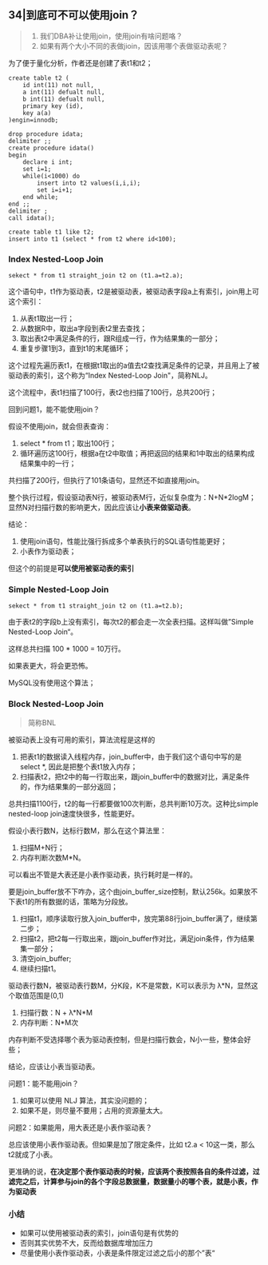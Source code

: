 ## 34|到底可不可以使用join？

>1. 我们DBA补让使用join，使用join有啥问题咯？
>2. 如果有两个大小不同的表做jioin，因该用哪个表做驱动表呢？

为了便于量化分析，作者还是创建了表t1和t2；

```mysql
create table t2 (
	id int(11) not null,
    a int(11) defualt null,
    b int(11) defualt null,
    primary key (id),
    key a(a)
)engin=innodb;

drop procedure idata;
delimiter ;;
create procedure idata()
begin
	declare i int;
	set i=1;
	while(i<1000) do
		insert into t2 values(i,i,i);
		set i=i+1;
	end while;
end ;;
delimiter ;
call idata();

create table t1 like t2;
insert into t1 (select * from t2 where id<100);
```



### Index Nested-Loop Join

```mysqk
sekect * from t1 straight_join t2 on (t1.a=t2.a);
```

这个语句中，t1作为驱动表，t2是被驱动表，被驱动表字段a上有索引，join用上可这个索引：

1. 从表t1取出一行；
2. 从数据R中，取出a字段到表t2里去查找；
3. 取出表t2中满足条件的行，跟R组成一行，作为结果集的一部分；
4. 重复步骤1到3，直到t1的末尾循环；

这个过程先遍历表t1，在根据t1取出的a值去t2查找满足条件的记录，并且用上了被驱动表的索引，这个称为“Index Nested-Loop Join"，简称NLJ。

这个流程中，表t1扫描了100行，表t2也扫描了100行，总共200行；

回到问题1，能不能使用join？

假设不使用join，就会但表查询：

1. select * from t1；取出100行；
2. 循环遍历这100行，根据a在t2中取值；再把返回的结果和1中取出的结果构成结果集中的一行；

共扫描了200行，但执行了101条语句，显然还不如直接用join。

整个执行过程，假设驱动表N行，被驱动表M行，近似复杂度为：N+N*2logM；显然N对扫描行数的影响更大，因此应该让**小表来做驱动表**。

结论：

1. 使用join语句，性能比强行拆成多个单表执行的SQL语句性能更好；
2. 小表作为驱动表；

但这个的前提是**可以使用被驱动表的索引**



### Simple Nested-Loop Join

```MYSQL
sekect * from t1 straight_join t2 on (t1.a=t2.b);
```

由于表t2的字段b上没有索引，每次t2的都会走一次全表扫描。这样叫做”Simple Nested-Loop Join“。

这样总共扫描 100 * 1000 = 10万行。

如果表更大，将会更恐怖。

MySQL没有使用这个算法；



### Block Nested-Loop Join

> 简称BNL

被驱动表上没有可用的索引，算法流程是这样的

1. 把表t1的数据读入线程内存，join_buffer中，由于我们这个语句中写的是select *, 因此是把整个表t1放入内存；
2. 扫描表t2，把t2中的每一行取出来，跟join_buffer中的数据对比，满足条件的，作为结果集的一部分返回；

总共扫描1100行，t2的每一行都要做100次判断，总共判断10万次。这种比simple nested-loop join速度快很多，性能更好。

假设小表行数N，达标行数M，那么在这个算法里：

1. 扫描M+N行；
2. 内存判断次数M*N。

可以看出不管是大表还是小表作驱动表，执行耗时是一样的。

要是join_buffer放不下咋办，这个由join_buffer_size控制，默认256k。如果放不下表t1的所有数据的话，策略为分段放。

1. 扫描t1，顺序读取行放入join_buffer中，放完第88行join_buffer满了，继续第二步；
2. 扫描t2，把t2每一行取出来，跟join_buffer作对比，满足join条件，作为结果集一部分；
3. 清空join_buffer;
4. 继续扫描t1。

驱动表行数N，被驱动表行数M，分K段，K不是常数，K可以表示为 λ*N，显然这个取值范围是(0,1)

1. 扫描行数：N + λ\*N\*M
2. 内存判断：N*M次

内存判断不受选择哪个表为驱动表控制，但是扫描行数会，N小一些，整体会好些；

结论，应该让小表当驱动表。



问题1：能不能用join？

1. 如果可以使用 NLJ 算法，其实没问题的；
2. 如果不是，则尽量不要用；占用的资源量太大。

问题2：如果能用，用大表还是小表作驱动表？

总应该使用小表作驱动表。但如果是加了限定条件，比如 t2.a < 10这一类，那么t2就成了小表。

更准确的说，**在决定那个表作驱动表的时候，应该两个表按照各自的条件过滤，过滤完之后，计算参与join的各个字段总数据量，数据量小的哪个表，就是小表，作为驱动表**



### 小结

- 如果可以使用被驱动表的索引，join语句是有优势的
- 否则其实优势不大，反而给数据库增加压力
- 尽量使用小表作驱动表，小表是条件限定过滤之后小的那个”表“